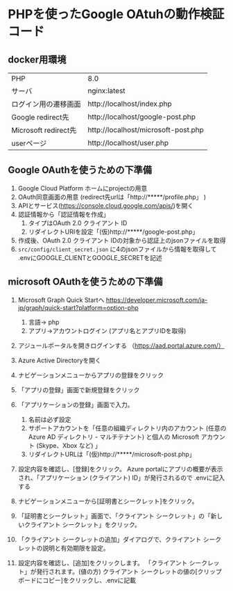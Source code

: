 # PHPを使ったGoogle OAtuhの動作検証コード

## docker用環境

|||
|---|---|
| PHP | 8.0 |
| サーバ | nginx:latest |
| ログイン用の遷移画面| http://localhost/index.php |
| Google  redirect先 | http://localhost/google-post.php |
| Microsoft   redirect先 | http://localhost/microsoft-post.php |
| userページ | http://localhost/user.php |


## Google OAuthを使うための下準備

1. Google Cloud Platform ホームにprojectの用意
2. OAuth同意画面の用意
   (redirect先urlは「http://*****/profile.php」 )
3. APIとサービス(https://console.cloud.google.com/apis/)を開く
4. 認証情報から「認証情報を作成」
    1. タイプはOAuth 2.0 クライアント ID
    2. リダイレクトURIを設定「(仮)http://*****/google-post.php」
5. 作成後、OAuth 2.0 クライアント IDの対象から認証上のjsonファイルを取得
6. ``src/config/client_secret.json`` に4のjsonファイルから情報を取得して
   .envにGOOGLE_CLIENTとGOOGLE_SECRETを記述

## microsoft OAuthを使うための下準備

1. Microsoft Graph Quick Startへ
   https://developer.microsoft.com/ja-jp/graph/quick-start?platform=option-php
    1. 言語-> php
    2. アプリ->アカウントログイン (アプリ名とアプリIDを取得)


1. アジュールポータルを開きログインする （https://aad.portal.azure.com/）
2. Azure Active Directoryを開く
3. ナビゲーションメニューからアプリの登録をクリック
4. 「アプリの登録」画面で新規登録をクリック
5. 「アプリケーションの登録」画面で入力。
    1. 名前は必ず設定
    2. サポートアカウントを「任意の組織ディレクトリ内のアカウント (任意の Azure AD ディレクトリ - マルチテナント) と個人の Microsoft アカウント (Skype、Xbox など)
       」
    3. リダイレクトURLは「(仮)http://*****/microsoft-post.php」
6. 設定内容を確認し、[登録]をクリック。 Azure portalにアプリの概要が表示され、「アプリケーション (クライアント) ID」が発行されるので .envに記入する
7. ナビゲーションメニューから[証明書とシークレット]をクリック。
8. 「証明書とシークレット」画面で、「クライアント シークレット」の「新しいクライアント シークレット」をクリック。
9. 「クライアント シークレットの追加」ダイアログで、クライアント シークレットの説明と有効期限を設定。
10. 設定内容を確認し、[追加]をクリックします。 「クライアント シークレット」が発行されます。(値の方)
    クライアント シークレットの値の[クリップボードにコピー]をクリックし、.envに記載

